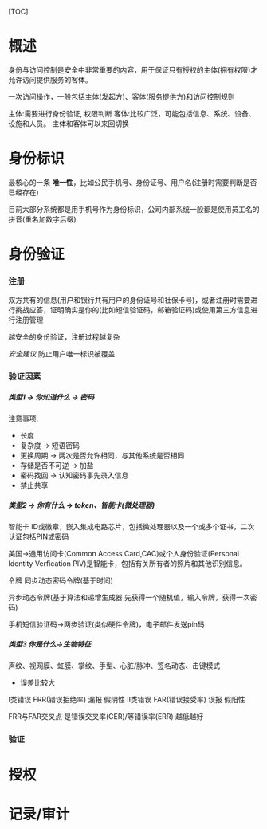 [TOC]

# 概述
身份与访问控制是安全中非常重要的内容，用于保证只有授权的主体(拥有权限)才允许访问提供服务的客体。

一次访问操作，一般包括主体(发起方)、客体(服务提供方)和访问控制规则

主体:需要进行身份验证, 权限判断
客体:比较广泛，可能包括信息、系统、设备、设施和人员。
主体和客体可以来回切换


# 身份标识
最核心的一条 **唯一性**，比如公民手机号、身份证号、用户名(注册时需要判断是否已经存在)

目前大部分系统都是用手机号作为身份标识，公司内部系统一般都是使用员工名的拼音(重名加数字后缀)


# 身份验证 

### 注册
双方共有的信息(用户和银行共有用户的身份证号和社保卡号)，或者注册时需要进行挑战应答，证明确实是你的(比如短信验证码，邮箱验证码)或使用第三方信息进行注册管理

越安全的身份验证，注册过程越复杂

_安全建议_ 防止用户唯一标识被覆盖

### 验证因素
##### 类型1 -> 你知道什么 -> 密码

注意事项:
- 长度
- 复杂度 -> 短语密码
- 更换周期 -> 两次是否允许相同，与其他系统是否相同
- 存储是否不可逆 -> 加盐
- 密码找回  -> 认知密码事先录入信息
- 禁止共享

##### 类型2 -> 你有什么 -> token、智能卡(微处理器)
智能卡 ID或徽章，嵌入集成电路芯片，包括微处理器以及一个或多个证书，二次认证包括PIN或密码

美国->通用访问卡(Common Access Card,CAC)或个人身份验证(Personal Identity Verfication PIV)是智能卡，包括有关所有者的照片和其他识别信息。

令牌 同步动态密码令牌(基于时间)

异步动态令牌(基于算法和递增生成器 先获得一个随机值，输入令牌，获得一次密码)

手机短信验证码->两步验证(类似硬件令牌)，电子邮件发送pin码
##### 类型3 你是什么->生物特征
声纹、视网膜、虹膜、掌纹、手型、心脏/脉冲、签名动态、击键模式

- 误差比较大

I类错误  FRR(错误拒绝率) 漏报  假阴性
II类错误 FAR(错误接受率) 误报  假阳性

FRR与FAR交叉点 是错误交叉率(CER)/等错误率(ERR)  越低越好



### 验证


# 授权

# 记录/审计